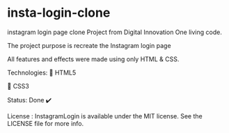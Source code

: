 # insta-login-clone

instagram login page clone
Project from Digital Innovation One living code.

The project purpose is recreate the Instagram login page

All features and effects were made using only HTML & CSS.

Technologies:
🔸 HTML5

🔹 CSS3

Status: Done ✔️

License :
InstagramLogin is available under the MIT license. See the LICENSE file for more info.
